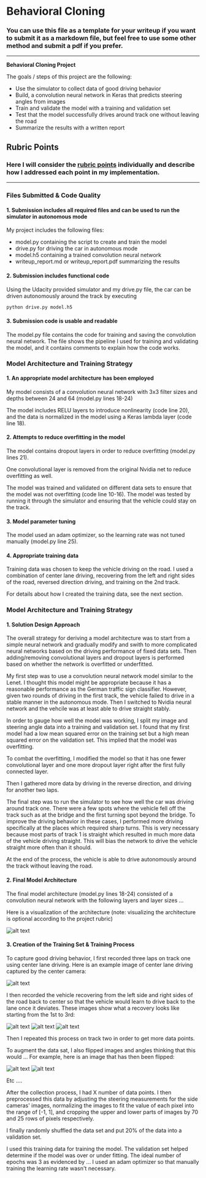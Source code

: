 # **Behavioral Cloning** 

### You can use this file as a template for your writeup if you want to submit it as a markdown file, but feel free to use some other method and submit a pdf if you prefer.

---

**Behavioral Cloning Project**

The goals / steps of this project are the following:
* Use the simulator to collect data of good driving behavior
* Build, a convolution neural network in Keras that predicts steering angles from images
* Train and validate the model with a training and validation set
* Test that the model successfully drives around track one without leaving the road
* Summarize the results with a written report


[//]: # (Image References)

[image1]: ./report_images/placeholder.jpg "Model Visualization"
[image2]: ./report_images/center_track_1.jpg "Center lane driving"
[image3]: ./report_images/recovery_1.jpg "Recovery Image"
[image4]: ./report_images/recovery_2.jpg "Recovery Image"
[image5]: ./report_images/recovery_3.jpg "Recovery Image"
[image6]: ./report_images/before_flipping.jpg "Normal Image"
[image7]: ./report_images/after_flipping.jpg "Flipped Image"

## Rubric Points
### Here I will consider the [rubric points](https://review.udacity.com/#!/rubrics/432/view) individually and describe how I addressed each point in my implementation.  

---
### Files Submitted & Code Quality

#### 1. Submission includes all required files and can be used to run the simulator in autonomous mode

My project includes the following files:
* model.py containing the script to create and train the model
* drive.py for driving the car in autonomous mode
* model.h5 containing a trained convolution neural network 
* writeup_report.md or writeup_report.pdf summarizing the results

#### 2. Submission includes functional code
Using the Udacity provided simulator and my drive.py file, the car can be driven autonomously around the track by executing 
```sh
python drive.py model.h5
```

#### 3. Submission code is usable and readable

The model.py file contains the code for training and saving the convolution neural network. The file shows the pipeline I used for training and validating the model, and it contains comments to explain how the code works.

### Model Architecture and Training Strategy

#### 1. An appropriate model architecture has been employed

My model consists of a convolution neural network with 3x3 filter sizes and depths between 24 and 64 (model.py lines 18-24) 

The model includes RELU layers to introduce nonlinearity (code line 20), and the data is normalized in the model using a Keras lambda layer (code line 18). 

#### 2. Attempts to reduce overfitting in the model

The model contains dropout layers in order to reduce overfitting (model.py lines 21). 

One convolutional layer is removed from the original Nvidia net to reduce overfitting as well.

The model was trained and validated on different data sets to ensure that the model was not overfitting (code line 10-16). The model was tested by running it through the simulator and ensuring that the vehicle could stay on the track.

#### 3. Model parameter tuning

The model used an adam optimizer, so the learning rate was not tuned manually (model.py line 25).

#### 4. Appropriate training data

Training data was chosen to keep the vehicle driving on the road. I used a combination of center lane driving, recovering from the left and right sides of the road, reversed direction driving, and training on the 2nd track. 

For details about how I created the training data, see the next section. 

### Model Architecture and Training Strategy

#### 1. Solution Design Approach

The overall strategy for deriving a model architecture was to start from a simple neural network and gradually modify and swith to more complicated neural networks based on the driving performance of fixed data sets. Then adding/removing convolutional layers and dropout layers is performed based on whether the network is overfitted or underfitted.  

My first step was to use a convolution neural network model similar to the Lenet. I thought this model might be appropriate because it has a reasonable performance as the German traffic sign classifier. However, given two rounds of driving in the first track, the vehicle failed to drive in a stable manner in the autonomous mode. Then I switched to Nvidia neural network and the vehcile was at least able to drive straight stably. 

In order to gauge how well the model was working, I split my image and steering angle data into a training and validation set. I found that my first model had a low mean squared error on the training set but a high mean squared error on the validation set. This implied that the model was overfitting. 

To combat the overfitting, I modified the model so that it has one fewer convolutional layer and one more dropout layer right after the first fully connected layer.

Then I gathered more data by driving in the reverse direction, and driving for another two laps.  

The final step was to run the simulator to see how well the car was driving around track one. There were a few spots where the vehicle fell off the track such as at the bridge and the first turning spot beyond the bridge. To improve the driving behavior in these cases, I performed more driving specifically at the places which required sharp turns. This is very necessary because most parts of track 1 is straight which resulted in much more data of the vehicle driving straight. This will
bias the network to drive the vehicle straight more often than it should. 

At the end of the process, the vehicle is able to drive autonomously around the track without leaving the road.

#### 2. Final Model Architecture

The final model architecture (model.py lines 18-24) consisted of a convolution neural network with the following layers and layer sizes ...

Here is a visualization of the architecture (note: visualizing the architecture is optional according to the project rubric)

![alt text][image1]

#### 3. Creation of the Training Set & Training Process

To capture good driving behavior, I first recorded three laps on track one using center lane driving. Here is an example image of center lane driving captured by the center camera:

![alt text][image2]

I then recorded the vehicle recovering from the left side and right sides of the road back to center so that the vehicle would learn to drive back to the lane once it deviates. These images show what a recovery looks like starting from the 1st to 3rd:

![alt text][image3]
![alt text][image4]
![alt text][image5]

Then I repeated this process on track two in order to get more data points.

To augment the data sat, I also flipped images and angles thinking that this would ... For example, here is an image that has then been flipped:

![alt text][image6]
![alt text][image7]

Etc ....

After the collection process, I had X number of data points. I then preprocessed this data by adjusting the steering measurements for the side cameras' images, normalizing the images to fit the value of each pixel into the range of [-1, 1], and cropping the upper and lower parts of images by 70 and 25 rows of pixels respectively.   


I finally randomly shuffled the data set and put 20% of the data into a validation set. 

I used this training data for training the model. The validation set helped determine if the model was over or under fitting. The ideal number of epochs was 3 as evidenced by ... I used an adam optimizer so that manually training the learning rate wasn't necessary.
